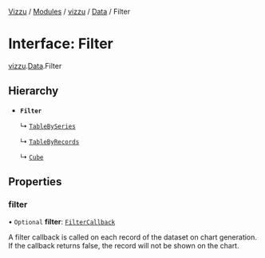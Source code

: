 [Vizzu](../README.md) / [Modules](../modules.md) / [vizzu](../modules/vizzu.md)
/ [Data](../modules/vizzu.Data.md) / Filter

# Interface: Filter

[vizzu](../modules/vizzu.md).[Data](../modules/vizzu.Data.md).Filter

## Hierarchy

- **`Filter`**

  ↳ [`TableBySeries`](vizzu.Data.TableBySeries.md)

  ↳ [`TableByRecords`](vizzu.Data.TableByRecords.md)

  ↳ [`Cube`](vizzu.Data.Cube.md)

## Properties

### filter

• `Optional` **filter**:
[`FilterCallback`](../modules/vizzu.Data.md#filtercallback)

A filter callback is called on each record of the dataset on chart generation.
If the callback returns false, the record will not be shown on the chart.
